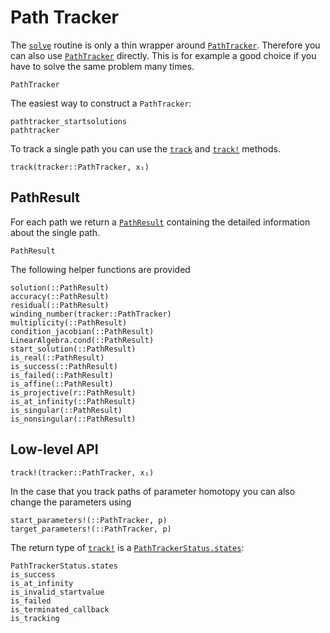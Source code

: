 # Path Tracker

The [`solve`](@ref) routine is only a thin wrapper around [`PathTracker`](@ref).
Therefore you can also use [`PathTracker`](@ref) directly.
This is for example a good choice if you have to solve the same problem many times.

```@docs
PathTracker
```

The easiest way to construct a `PathTracker`:
```@docs
pathtracker_startsolutions
pathtracker
```
To track a single path you can use the [`track`](@ref) and [`track!`](@ref) methods.
```@docs
track(tracker::PathTracker, x₁)
```

## PathResult
For each path we return a [`PathResult`](@ref) containing the detailed information about
the single path.
```@docs
PathResult
```

The following helper functions are provided
```@docs
solution(::PathResult)
accuracy(::PathResult)
residual(::PathResult)
winding_number(tracker::PathTracker)
multiplicity(::PathResult)
condition_jacobian(::PathResult)
LinearAlgebra.cond(::PathResult)
start_solution(::PathResult)
is_real(::PathResult)
is_success(::PathResult)
is_failed(::PathResult)
is_affine(::PathResult)
is_projective(r::PathResult)
is_at_infinity(::PathResult)
is_singular(::PathResult)
is_nonsingular(::PathResult)
```

## Low-level API

```@docs
track!(tracker::PathTracker, x₁)
```

In the case that you track paths of parameter homotopy you can also change
the parameters using
```@docs
start_parameters!(::PathTracker, p)
target_parameters!(::PathTracker, p)
```

The return type of [`track!`](@ref) is a [`PathTrackerStatus.states`](@ref):
```@docs
PathTrackerStatus.states
is_success
is_at_infinity
is_invalid_startvalue
is_failed
is_terminated_callback
is_tracking
```
